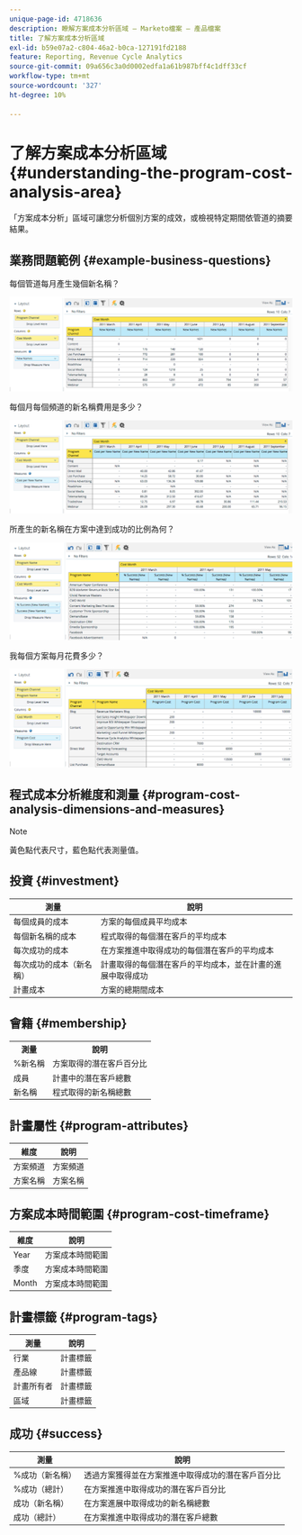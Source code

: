 ```yaml
---
unique-page-id: 4718636
description: 瞭解方案成本分析區域 — Marketo檔案 — 產品檔案
title: 了解方案成本分析區域
exl-id: b59e07a2-c804-46a2-b0ca-127191fd2188
feature: Reporting, Revenue Cycle Analytics
source-git-commit: 09a656c3a0d0002edfa1a61b987bff4c1dff33cf
workflow-type: tm+mt
source-wordcount: '327'
ht-degree: 10%

---
```


# 了解方案成本分析區域 {#understanding-the-program-cost-analysis-area}

「方案成本分析」區域可讓您分析個別方案的成效，或檢視特定期間依管道的摘要結果。

## 業務問題範例 {#example-business-questions}

每個管道每月產生幾個新名稱？

![](assets/image2015-5-6-14-3a13-3a47.png)

每個月每個頻道的新名稱費用是多少？

![](assets/image2015-5-6-14-3a16-3a28.png)

所產生的新名稱在方案中達到成功的比例為何？

![](assets/image2015-5-6-14-3a31-3a15.png)

我每個方案每月花費多少？

![](assets/image2015-5-6-14-3a36-3a34.png)

## 程式成本分析維度和測量 {#program-cost-analysis-dimensions-and-measures}

>[!NOTE]
>
>黃色點代表尺寸，藍色點代表測量值。

## 投資 {#investment}

| 測量 | 說明 |
|---|---|
| 每個成員的成本 | 方案的每個成員平均成本 |
| 每個新名稱的成本 | 程式取得的每個潛在客戶的平均成本 |
| 每次成功的成本 | 在方案推進中取得成功的每個潛在客戶的平均成本 |
| 每次成功的成本（新名稱） | 計畫取得的每個潛在客戶的平均成本，並在計畫的進展中取得成功 |
| 計畫成本 | 方案的總期間成本 |

## 會籍 {#membership}

<table>
 <tbody>
  <tr>
   <th>測量</th>
   <th>說明</th>
  </tr>
  <tr>
   <td>%新名稱</td>
   <td>方案取得的潛在客戶百分比</td>
  </tr>
  <tr>
   <td>成員</td>
   <td>計畫中的潛在客戶總數</td>
  </tr>
  <tr>
   <td>新名稱</td>
   <td>程式取得的新名稱總數</td>
  </tr>
 </tbody>
</table>

## 計畫屬性 {#program-attributes}

| 維度 | 說明 |
|---|---|
| 方案頻道 | 方案頻道 |
| 方案名稱 | 方案名稱 |

## 方案成本時間範圍 {#program-cost-timeframe}

| 維度 | 說明 |
|---|---|
| Year | 方案成本時間範圍 |
| 季度 | 方案成本時間範圍 |
| Month | 方案成本時間範圍 |

## 計畫標籤 {#program-tags}

| 測量 | 說明 |
|---|---|
| 行業 | 計畫標籤 |
| 產品線 | 計畫標籤 |
| 計畫所有者 | 計畫標籤 |
| 區域 | 計畫標籤 |

## 成功 {#success}

| 測量 | 說明 |
|---|---|
| %成功（新名稱） | 透過方案獲得並在方案推進中取得成功的潛在客戶百分比 |
| %成功（總計） | 在方案推進中取得成功的潛在客戶百分比 |
| 成功（新名稱） | 在方案進展中取得成功的新名稱總數 |
| 成功（總計） | 在方案推進中取得成功的潛在客戶總數 |
